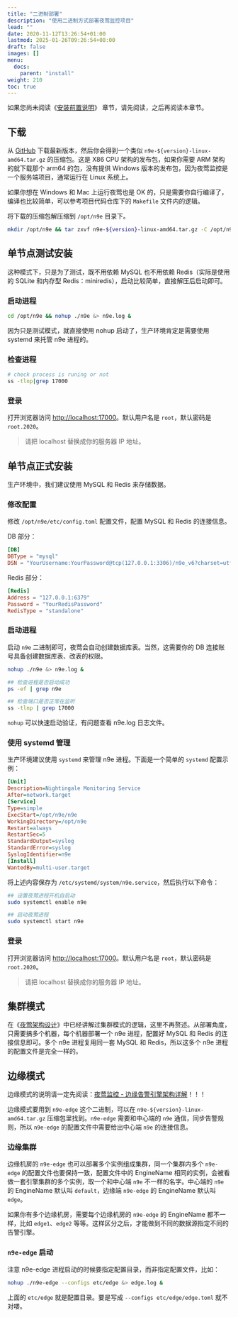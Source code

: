```yaml
---
title: "二进制部署"
description: "使用二进制方式部署夜莺监控项目"
lead: ""
date: 2020-11-12T13:26:54+01:00
lastmod: 2025-01-26T09:26:54+08:00
draft: false
images: []
menu:
  docs:
    parent: "install"
weight: 210
toc: true
---
```


如果您尚未阅读《[安装前置说明](/zh/docs/install/pre-intro/)》 章节，请先阅读，之后再阅读本章节。

## 下载

从 [GitHub](https://github.com/ccfos/nightingale/releases) 下载最新版本，然后你会得到一个类似 `n9e-${version}-linux-amd64.tar.gz` 的压缩包。这是 X86 CPU 架构的发布包，如果你需要 ARM 架构的就下载那个 arm64 的包，没有提供 Windows 版本的发布包，因为夜莺监控是一个服务端项目，通常运行在 Linux 系统上。

如果你想在 Windows 和 Mac 上运行夜莺也是 OK 的，只是需要你自行编译了，编译也比较简单，可以参考项目代码仓库下的 `Makefile` 文件内的逻辑。

将下载的压缩包解压缩到 `/opt/n9e` 目录下。

```bash
mkdir /opt/n9e && tar zxvf n9e-${version}-linux-amd64.tar.gz -C /opt/n9e
```

## 单节点测试安装

这种模式下，只是为了测试，既不用依赖 MySQL 也不用依赖 Redis（实际是使用的 SQLite 和内存型 Redis：miniredis），启动比较简单，直接解压后启动即可。

### 启动进程

```bash
cd /opt/n9e && nohup ./n9e &> n9e.log &
```

因为只是测试模式，就直接使用 nohup 启动了，生产环境肯定是需要使用 systemd 来托管 n9e 进程的。

### 检查进程

```bash
# check process is runing or not
ss -tlnp|grep 17000
```

### 登录

打开浏览器访问 [http://localhost:17000](http://localhost:17000)。默认用户名是 `root`，默认密码是 `root.2020`。

> 请把 localhost 替换成你的服务器 IP 地址。

## 单节点正式安装

生产环境中，我们建议使用 MySQL 和 Redis 来存储数据。

### 修改配置

修改 `/opt/n9e/etc/config.toml` 配置文件，配置 MySQL 和 Redis 的连接信息。

DB 部分：

```toml
[DB]
DBType = "mysql"
DSN = "YourUsername:YourPassword@tcp(127.0.0.1:3306)/n9e_v6?charset=utf8mb4&parseTime=True&loc=Local"
```

Redis 部分：

```toml
[Redis]
Address = "127.0.0.1:6379"
Password = "YourRedisPassword"
RedisType = "standalone"
```

### 启动进程

启动 `n9e` 二进制即可，夜莺会自动创建数据库表。当然，这需要你的 DB 连接账号具备创建数据库表、改表的权限。

```bash
nohup ./n9e &> n9e.log &

## 检查进程是否启动成功
ps -ef | grep n9e

## 检查端口是否正常在监听
ss -tlnp | grep 17000
```

`nohup` 可以快速启动验证，有问题查看 n9e.log 日志文件。

### 使用 systemd 管理

生产环境建议使用 `systemd` 来管理 n9e 进程。下面是一个简单的 `systemd` 配置示例：

```ini
[Unit]
Description=Nightingale Monitoring Service
After=network.target
[Service]
Type=simple
ExecStart=/opt/n9e/n9e
WorkingDirectory=/opt/n9e
Restart=always
RestartSec=5
StandardOutput=syslog
StandardError=syslog
SyslogIdentifier=n9e
[Install]
WantedBy=multi-user.target
```

将上述内容保存为 `/etc/systemd/system/n9e.service`，然后执行以下命令：

```bash
## 设置夜莺进程开机自启动
sudo systemctl enable n9e

## 启动夜莺进程
sudo systemctl start n9e
```

### 登录

打开浏览器访问 [http://localhost:17000](http://localhost:17000)。默认用户名是 `root`，默认密码是 `root.2020`。

> 请把 localhost 替换成你的服务器 IP 地址。

## 集群模式

在《[夜莺架构设计](/zh/docs/prologue/architecture/)》中已经讲解过集群模式的逻辑，这里不再赘述。从部署角度，只需要搞多个机器，每个机器部署一个 n9e 进程，配置好 MySQL 和 Redis 的连接信息即可。多个 n9e 进程复用同一套 MySQL 和 Redis，所以这多个 n9e 进程的配置文件是完全一样的。

## 边缘模式

边缘模式的说明请一定先阅读：[夜莺监控 - 边缘告警引擎架构详解](/zh/docs/prologue/architecture/#边缘模式)！！！

边缘模式要用到 `n9e-edge` 这个二进制，可以在 `n9e-${version}-linux-amd64.tar.gz` 压缩包里找到。`n9e-edge` 需要和中心端的 `n9e` 通信，同步告警规则，所以 `n9e-edge` 的配置文件中需要给出中心端 `n9e` 的连接信息。

### 边缘集群

边缘机房的 `n9e-edge` 也可以部署多个实例组成集群，同一个集群内多个 `n9e-edge` 的配置文件也要保持一致，配置文件中的 EngineName 相同的实例，会被看做一套引擎集群的多个实例，取一个和中心端 `n9e` 不一样的名字。中心端的 `n9e` 的 EngineName 默认叫 `default`，边缘端 `n9e-edge` 的 EngineName 默认叫 `edge`。

如果你有多个边缘机房，需要每个边缘机房的 `n9e-edge` 的 EngineName 都不一样，比如 `edge1`、`edge2` 等等。这样区分之后，才能做到不同的数据源指定不同的告警引擎。

### `n9e-edge` 启动

注意 n9e-edge 进程启动的时候要指定配置目录，而非指定配置文件，比如：

```bash
nohup ./n9e-edge --configs etc/edge &> edge.log &
```

上面的 `etc/edge` 就是配置目录。要是写成 `--configs etc/edge/edge.toml` 就不对喽。
